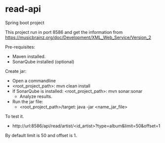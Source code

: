 # read-api

Spring boot project

This project run in port 8586 and get the information from https://musicbrainz.org/doc/Development/XML_Web_Service/Version_2

Pre-requisites:

 * Maven installed.
 * SonarQube installed (optional)
 
Create jar:

 * Open a commandline
 * <root_project_path>: mvn clean install
 * If SonarQube is installed: <root_project_path>: mvn sonar:sonar
   * Analyze results.
 * Run the jar file: 
   * <root_project_path>/target: java -jar <name_jar_file>
   

To test it.

  * http://url:8586/api/read/artist/<id_artist>?type=album&limit=50&offset=1
  
By default limit is 50 and offset is 1.
